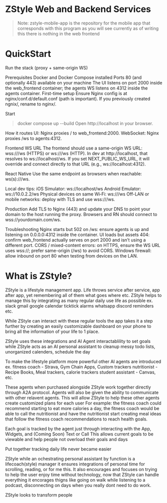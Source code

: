 # ZStyle Web and Backend Services 
> Note: zstyle-mobile-app is the repository for the mobile app that corresponds with this program 
> as you will see currently as of writing this there is nothing in the web frontend

# QuickStart

Run the stack (proxy + same-origin WS)

Prerequisites
    Docker and Docker Compose installed
    Ports 80 (and optionally 443) available on your machine
    The UI listens on port 2000 inside the web_frontend container; the agents WS listens on 4312 inside the agents container.
    First-time setup
    Ensure Nginx config is at nginx/conf.d/default.conf (path is important).
    If you previously created ngnix/, rename to nginx/.

Start
> docker compose up --build
Open http://localhost in your browser.

How it routes
UI: Nginx proxies / to web_frontend:2000.
WebSocket: Nginx proxies /ws to agents:4312.

Frontend WS URL
    The frontend should use a same-origin WS URL: wss://<host>/ws (HTTPS) or ws://<host>/ws (HTTP).
    In dev at http://localhost, that resolves to ws://localhost/ws.
    If you set NEXT_PUBLIC_WS_URL, it will override and connect directly to that URL (e.g., ws://localhost:4312).

React Native
    Use the same endpoint as browsers when reachable: ws(s)://<your-machine-IP-or-domain>/ws.

Local dev tips:
    iOS Simulator: ws://localhost/ws
    Android Emulator: ws://10.0.2.2/ws
    Physical devices on same Wi‑Fi: ws://<your-laptop-LAN-IP>/ws
    Off-LAN or mobile networks: deploy with TLS and use wss://<your-domain>/ws.


Production
Add TLS to Nginx (443) and update your DNS to point your domain to the host running the proxy.
Browsers and RN should connect to wss://yourdomain.com/ws.

Troubleshooting
Nginx starts but 502 on /ws: ensure agents is up and listening on 0.0.0.0:4312 inside the container.
UI loads but assets 404: confirm web_frontend actually serves on port 2000 and isn’t using a different port.
CORS / mixed-content errors: on HTTPS, ensure the WS URL uses wss://; prefer same-origin (/ws) to avoid CORS.
Windows firewall: allow inbound on port 80 when testing from devices on the LAN.

# What is ZStyle?

ZStyle is a lifestyle management app. Life throws service after service, app after app, yet remembering all of them what goes where etc. ZStyle helps to manage this by integrating as many regular daily use life as possible 
ex. 
    slack 
    gmail
    google calendar 
    ticktick 
    alarms
    whatsapp
    discord
    reminders 
    etc.

While ZStyle can interact with these regular tools the app takes it a step further by creating an easily customizable dashboard on your phone to bring all the information of your life to 1 place. 

ZStyle uses these integrations and AI Agent interactablility to set goals while ZStyle acts as an AI personal assistant to cleanup messy todo lists, unorganized calenders, schedule the day

To make the lifestyle platform more powerful other AI agents are introduced
ex. 
    fitness coach - Strava, Gym Chain Apps, Custom trackers
    nutritionist - Recipe Books, Meal trackers, calorie trackers
    student assistant - Canvas, etc.

These agents when purchased alongside ZStyle work together directly through A2A protocol.
Agents will also be given the ability to communicate with other relavent agents.
This will allow ZStyle to help these other agents create customized plans for each user
For example: the fitness coach could recommend starting to eat more calories a day, the fitness coach would be able to call the nutritionist and have the nutritionist start creating meal ideas that follow the fitness coach recommendations to reach health goals.

Each goal is tracked by the agent just through interacting with the App, Widgets, and (Coming Soon) Text or Call
This allows current goals to be viewable and help people not overload their goals and days 

Put together tracking daily life never became easier 

ZStyle while an ochestrating personal assistant by function is a lifecoach(style) manager it ensures integrations of personal time for scrolling, reading, or for me this. It also encourages and focuses on trying to help the user enjoy time without technology, now that ZStyle can handle everything it encorages thigns like going on walk while listening to a podcast, disconnecting on days when you really dont need to do work.

ZStyle looks to transform people

